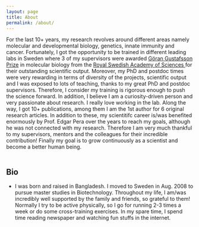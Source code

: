 ```yaml
---
layout: page
title: About
permalink: /about/
---
```


For the last 10+ years, my research revolves around different areas namely molecular and developmental biology, genetics, innate immunity and cancer. Fortunately, I got the opportunity to be trained in different leading labs in Sweden where 3 of my supervisors were awarded <a href="https://en.wikipedia.org/wiki/G%C3%B6ran_Gustafsson_Prize">Göran Gustafsson Prize</a> in molecular biology from the <a href="https://kva.se/sv/priser/goran-gustafssonprisen">Royal Swedish Academy of Sciences </a> for their outstanding scientific output. Moreover, my PhD and postdoc times were very rewarding in terms of diversity of the projects, scientific output and I was exposed to lots of teaching, thanks to my great PhD and postdoc supervisors. Therefore, I consider my training is rigorous enough to push the science forward. In addition, I believe I am a curiosity-driven person and very passionate about research. I really love working in the lab. Along the way, I got 10+ publications, among them I am the 1st author for 6 original research articles. In addition to these, my scientitifc career is/was benefited enormously by Prof. Edgar Pera over the years to reach my goals, although he was not connected with my research. Therefore I am very much thankful to my supervisors, mentors and the colleagues for their incredible contribution! Finally my goal is to grow continuously as a scientist and become a better human being. <br><br>

<h2>Bio</h2>
<ul>
<li> I was born and raised in Bangladesh. I moved to Sweden in Aug. 2008 to pursue master studies in Biotechnology. Throughout my life, I am/was incredibly well supported by the family and friends, so grateful to them! Normally I try to be active physically, so I go for running 2-3 times a week or do some cross-training exercises. In my spare time, I spend time reading newspaper and watching fun stuffs in the internet.
